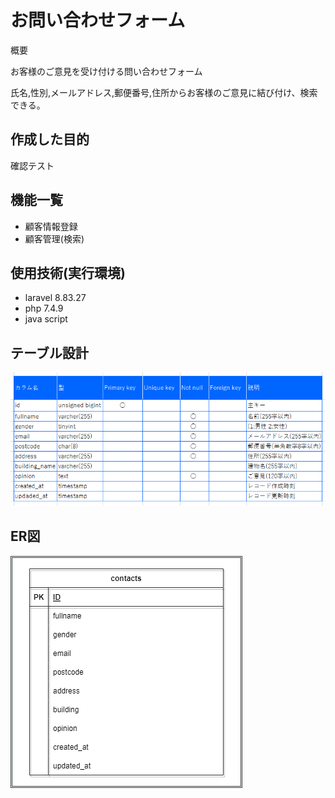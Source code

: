 # お問い合わせフォーム
概要

お客様のご意見を受け付ける問い合わせフォーム

氏名,性別,メールアドレス,郵便番号,住所からお客様のご意見に結び付け、検索できる。

## 作成した目的
確認テスト

## 機能一覧
- 顧客情報登録
- 顧客管理(検索)

## 使用技術(実行環境)
- laravel 8.83.27
- php 7.4.9
- java script

## テーブル設計

<img src="resources/img/table.drawio.png">

## ER図

<img src="resources/img/ER.drawio.png">